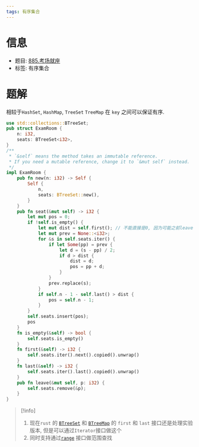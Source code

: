 ```yaml
---
tags: 有序集合
---
```


# 信息
* 题目: [885.考场就座](https://leetcode.cn/problems/exam-room/)
* 标签: 有序集合

# 题解

相较于`HashSet`, `HashMap`, `TreeSet` `TreeMap` 在 `key` 之间可以保证有序.

```rust
use std::collections::BTreeSet;
pub struct ExamRoom {
    n: i32,
    seats: BTreeSet<i32>,
}
/**
 * `&self` means the method takes an immutable reference.
 * If you need a mutable reference, change it to `&mut self` instead.
 */
impl ExamRoom {
    pub fn new(n: i32) -> Self {
        Self {
            n,
            seats: BTreeSet::new(),
        }
    }
    pub fn seat(&mut self) -> i32 {
        let mut pos = 0;
        if !self.is_empty() {
            let mut dist = self.first(); // 不能直接是0, 因为可能之前leave 0
            let mut prev = None::<i32>;
            for &s in self.seats.iter() {
                if let Some(pp) = prev {
                    let d = (s - pp) / 2;
                    if d > dist {
                        dist = d;
                        pos = pp + d;
                    }
                }
                prev.replace(s);
            }
            if self.n - 1 - self.last() > dist {
                pos = self.n - 1;
            }
        }
        self.seats.insert(pos);
        pos
    }
    fn is_empty(&self) -> bool {
        self.seats.is_empty()
    }
    fn first(&self) -> i32 {
        self.seats.iter().next().copied().unwrap()
    }
    fn last(&self) -> i32 {
        self.seats.iter().last().copied().unwrap()
    }
    pub fn leave(&mut self, p: i32) {
        self.seats.remove(&p);
    }
}
```

> [!info]
> 1. 现在`rust` 的 [`BTreeSet`](https://doc.rust-lang.org/std/collections/struct.BTreeSet.html) 和 [`BTreeMap`](https://doc.rust-lang.org/std/collections/struct.BTreeMap.html) 的 `first` 和 `last` 接口还是处理实验版本, 但是可以通过`Iterator`接口做这个
> 2. 同时支持通过[`range`](https://doc.rust-lang.org/std/collections/struct.BTreeSet.html#method.range) 接口做范围查找

